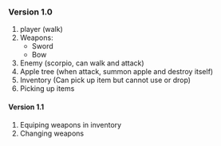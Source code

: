 ### Version 1.0

1. player (walk)
2. Weapons:
	* Sword
	* Bow
3. Enemy (scorpio, can walk and attack)
4. Apple tree (when attack, summon apple and destroy itself)
5. Inventory (Can pick up item but cannot use or drop)
6. Picking up items
 
#### Version 1.1
1. Equiping weapons in inventory
2. Changing weapons
